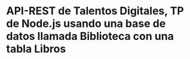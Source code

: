# API-REST de Talentos Digitales, TP de Node.js usando una base de datos llamada Biblioteca con una tabla Libros
